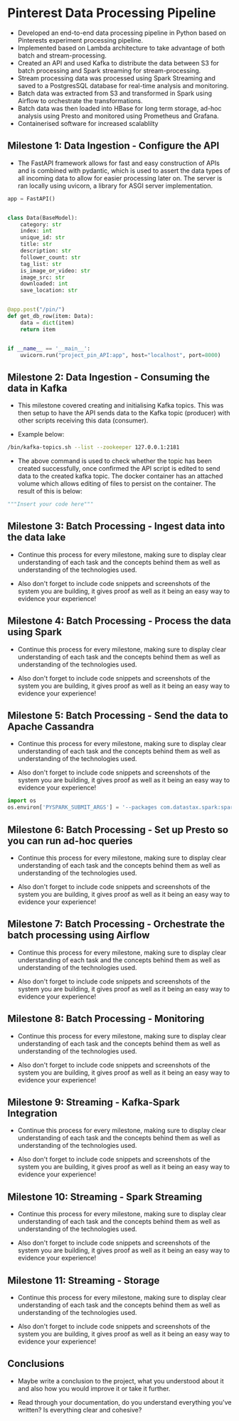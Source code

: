 # Pinterest Data Processing Pipeline

- Developed an end-to-end data processing pipeline in Python based on Pinterests experiment processing pipeline. 
- Implemented based on Lambda architecture to take advantage of both batch and stream-processing.
- Created an API and used Kafka to distribute the data between S3 for batch processing and Spark streaming for stream-processing.
- Stream processing data was processed using Spark Streaming and saved to a PostgresSQL database for real-time analysis and monitoring. 
- Batch data was extracted from S3 and transformed in Spark using Airflow to orchestrate the transformations. 
- Batch data was then loaded into HBase for long term storage, ad-hoc analysis using Presto and monitored using Prometheus and Grafana.
- Containerised software for increased scalablilty 

## Milestone 1: Data Ingestion - Configure the API

- The FastAPI framework allows for fast and easy construction of APIs and is combined with pydantic, which is used to assert the data types of all incoming data to allow for easier processing later on. The server is ran locally using uvicorn, a library for ASGI server implementation.
  
```python
app = FastAPI()


class Data(BaseModel):
    category: str
    index: int
    unique_id: str
    title: str
    description: str
    follower_count: str
    tag_list: str
    is_image_or_video: str
    image_src: str
    downloaded: int
    save_location: str


@app.post("/pin/")
def get_db_row(item: Data):
    data = dict(item)
    return item


if __name__ == '__main__':
    uvicorn.run("project_pin_API:app", host="localhost", port=8000)

```

## Milestone 2: Data Ingestion - Consuming the data in Kafka 

- This milestone covered creating and initialising Kafka topics. This was then setup to have the API sends data to the Kafka topic (producer) with other scripts receiving this data (consumer). 

- Example below:

```bash
/bin/kafka-topics.sh --list --zookeeper 127.0.0.1:2181
```

- The above command is used to check whether the topic has been created successfully, once confirmed the API script is edited to send data to the created kafka topic. The docker container has an attached volume which allows editing of files to persist on the container. The result of this is below:

```python
"""Insert your code here"""
```

## Milestone 3: Batch Processing - Ingest data into the data lake

- Continue this process for every milestone, making sure to display clear understanding of each task and the concepts behind them as well as understanding of the technologies used.

- Also don't forget to include code snippets and screenshots of the system you are building, it gives proof as well as it being an easy way to evidence your experience!

## Milestone 4: Batch Processing - Process the data using Spark

- Continue this process for every milestone, making sure to display clear understanding of each task and the concepts behind them as well as understanding of the technologies used.

- Also don't forget to include code snippets and screenshots of the system you are building, it gives proof as well as it being an easy way to evidence your experience!

## Milestone 5: Batch Processing - Send the data to Apache Cassandra

- Continue this process for every milestone, making sure to display clear understanding of each task and the concepts behind them as well as understanding of the technologies used.

- Also don't forget to include code snippets and screenshots of the system you are building, it gives proof as well as it being an easy way to evidence your experience!

```python
import os
os.environ['PYSPARK_SUBMIT_ARGS'] = '--packages com.datastax.spark:spark-cassandra-connector_2.12:3.1.0 --conf spark.sql.extensions=com.datastax.spark.connector.CassandraSparkExtensions --conf spark.cassandra.connection.host=Barnabys-MacBook-Pro-2.local pyspark-shell'

```

## Milestone 6: Batch Processing - Set up Presto so you can run ad-hoc queries 

- Continue this process for every milestone, making sure to display clear understanding of each task and the concepts behind them as well as understanding of the technologies used.

- Also don't forget to include code snippets and screenshots of the system you are building, it gives proof as well as it being an easy way to evidence your experience!

## Milestone 7: Batch Processing - Orchestrate the batch processing using Airflow

- Continue this process for every milestone, making sure to display clear understanding of each task and the concepts behind them as well as understanding of the technologies used.

- Also don't forget to include code snippets and screenshots of the system you are building, it gives proof as well as it being an easy way to evidence your experience!

## Milestone 8: Batch Processing - Monitoring

- Continue this process for every milestone, making sure to display clear understanding of each task and the concepts behind them as well as understanding of the technologies used.

- Also don't forget to include code snippets and screenshots of the system you are building, it gives proof as well as it being an easy way to evidence your experience!

## Milestone 9: Streaming - Kafka-Spark Integration

- Continue this process for every milestone, making sure to display clear understanding of each task and the concepts behind them as well as understanding of the technologies used.

- Also don't forget to include code snippets and screenshots of the system you are building, it gives proof as well as it being an easy way to evidence your experience!

## Milestone 10: Streaming - Spark Streaming

- Continue this process for every milestone, making sure to display clear understanding of each task and the concepts behind them as well as understanding of the technologies used.

- Also don't forget to include code snippets and screenshots of the system you are building, it gives proof as well as it being an easy way to evidence your experience!

## Milestone 11: Streaming - Storage

- Continue this process for every milestone, making sure to display clear understanding of each task and the concepts behind them as well as understanding of the technologies used.

- Also don't forget to include code snippets and screenshots of the system you are building, it gives proof as well as it being an easy way to evidence your experience!

## Conclusions

- Maybe write a conclusion to the project, what you understood about it and also how you would improve it or take it further.

- Read through your documentation, do you understand everything you've written? Is everything clear and cohesive?
